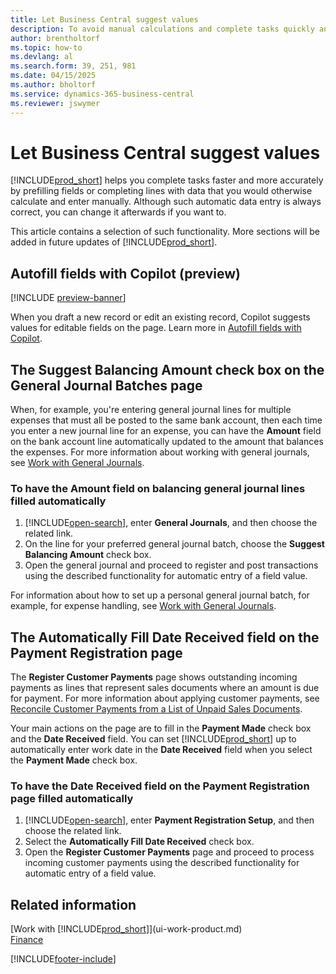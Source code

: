 ```yaml
---
title: Let Business Central suggest values
description: To avoid manual calculations and complete tasks quickly and accurately, you can set up automatic data entry so that Business Central fills in selected fields.
author: brentholtorf
ms.topic: how-to
ms.devlang: al
ms.search.form: 39, 251, 981
ms.date: 04/15/2025
ms.author: bholtorf
ms.service: dynamics-365-business-central
ms.reviewer: jswymer
---
```

# Let Business Central suggest values

[!INCLUDE[prod_short](includes/prod_short.md)] helps you complete tasks faster and more accurately by prefilling fields or completing lines with data that you would otherwise calculate and enter manually. Although such automatic data entry is always correct, you can change it afterwards if you want to.

This article contains a selection of such functionality. More sections will be added in future updates of [!INCLUDE[prod_short](includes/prod_short.md)].

## Autofill fields with Copilot (preview)

[!INCLUDE [preview-banner](~/../shared-content/shared/preview-includes/preview-banner-section.md)]

When you draft a new record or edit an existing record, Copilot suggests values for editable fields on the page. Learn more in [Autofill fields with Copilot](autofill-fields-with-copilot.md).

## The **Suggest Balancing Amount** check box on the **General Journal Batches** page

When, for example, you're entering general journal lines for multiple expenses that must all be posted to the same bank account, then each time you enter a new journal line for an expense, you can have the **Amount** field on the bank account line automatically updated to the amount that balances the expenses. For more information about working with general journals, see [Work with General Journals](ui-work-general-journals.md).

### To have the **Amount** field on balancing general journal lines filled automatically

1. [!INCLUDE[open-search](includes/open-search.md)], enter **General Journals**, and then choose the related link.
1. On the line for your preferred general journal batch, choose the **Suggest Balancing Amount** check box.
1. Open the general journal and proceed to register and post transactions using the described functionality for automatic entry of a field value.       

For information about how to set up a personal general journal batch, for example, for expense handling, see [Work with General Journals](ui-work-general-journals.md).

## The **Automatically Fill Date Received** field on the **Payment Registration** page

The **Register Customer Payments** page shows outstanding incoming payments as lines that represent sales documents where an amount is due for payment. For more information about applying customer payments, see [Reconcile Customer Payments from a List of Unpaid Sales Documents](receivables-how-reconcile-customer-payments-list-unpaid-sales-documents.md).

Your main actions on the page are to fill in the **Payment Made** check box and the **Date Received** field. You can set [!INCLUDE[prod_short](includes/prod_short.md)] up to automatically enter work date in the **Date Received** field when you select the **Payment Made** check box.

### To have the **Date Received** field on the **Payment Registration** page filled automatically

1. [!INCLUDE[open-search](includes/open-search.md)], enter **Payment Registration Setup**, and then choose the related link.
1. Select the **Automatically Fill Date Received** check box.
1. Open the **Register Customer Payments** page and proceed to process incoming customer payments using the described functionality for automatic entry of a field value.

## Related information

[Work with [!INCLUDE[prod_short](includes/prod_short.md)]](ui-work-product.md)  
[Finance](finance.md)  

[!INCLUDE[footer-include](includes/footer-banner.md)]
